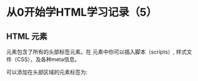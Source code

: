 # 从0开始学HTML学习记录（5）

## HTML <head> 元素

<head> 元素包含了所有的头部标签元素。在 <head>元素中你可以插入脚本（scripts）, 样式文件（CSS），及各种meta信息。

可以添加在头部区域的元素标签为: <title>, <style>, <meta>, <link>, <script>, <noscript> 和 <base>。

## HTML <title> 元素

<title> 标签定义了不同文档的标题。

<title> 在 HTML/XHTML 文档中是必须的。

<title> 元素:

- 定义了浏览器工具栏的标题
- 当网页添加到收藏夹时，显示在收藏夹中的标题
- 显示在搜索引擎结果页面的标题

## HTML <base> 元素

<base> 标签描述了基本的链接地址/链接目标，该标签作为HTML文档中所有的链接标签的默认链接:

```
<head>
<base href="" target="_blank">
</head>
```

## HTML <link> 元素

<link> 标签定义了文档与外部资源之间的关系。

<link> 标签通常用于链接到样式表:

```
<head>
<link rel="stylesheet" type="text/css" href="mystyle.css">
</head>
```

## HTML <style> 元素

<style> 标签定义了HTML文档的样式文件引用地址.

在<style> 元素中你也可以直接添加样式来渲染 HTML 文档:

```
<head>
<style type="text/css">
body {background-color:yellow}
p {color:blue}
</style>
</head>
```

## HTML <meta> 元素

meta标签描述了一些基本的元数据。

<meta> 标签提供了元数据.元数据也不显示在页面上，但会被浏览器解析。

META 元素通常用于指定网页的描述，关键词，文件的最后修改时间，作者，和其他元数据。

元数据可以使用于浏览器（如何显示内容或重新加载页面），搜索引擎（关键词），或其他Web服务。

<meta> 一般放置于 <head> 区域

## <meta> 标签- 使用实例

为搜索引擎定义关键词:

```
<meta name="keywords" content="HTML, CSS, XML, XHTML, JavaScript">
```

为网页定义描述内容:

```
<meta name="description" content="免费 Web & 编程 教程">
```

定义网页作者:

```
<meta name="author" content="Runoob">
```

每30秒钟刷新当前页面:

```
<meta http-equiv="refresh" content="30">
```

## HTML <script> 元素

<script>标签用于加载脚本文件，如： JavaScript。